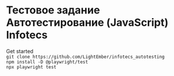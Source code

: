 # Тестовое задание Автотестирование (JavaScript) Infotecs
Get started  
`git clone https://github.com/LightEmber/infotecs_autotesting`  
`npm install -D @playwright/test`  
`npx playwright test`  
